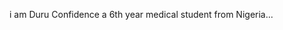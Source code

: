 i am Duru Confidence a 6th year medical student 
from Nigeria...

<!-- this readme.md file contains a brief description of 
 a faucet implementation that is scheduled to be deployed on the ethereum test network(Goerli testnet)-->

 <!-- it is a faucet that pays whosoever that calls its function 
 ......
 
 you can use the code contained in the files at will for your project.
 
 NOTE: this is just a simple faucet implementation -->